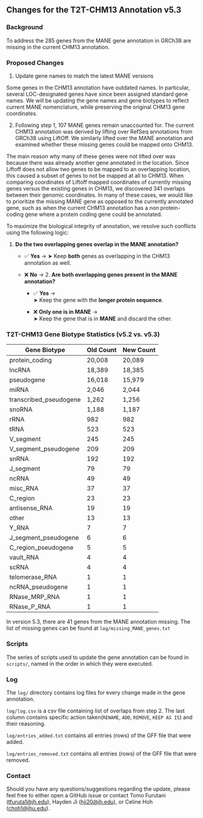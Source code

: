 ## Changes for the T2T-CHM13 Annotation v5.3

### Background
To address the 285 genes from the MANE gene annotation in GRCh38 are missing in the current CHM13 annotation. 

### Proposed Changes

1. Update gene names to match the latest MANE versions

Some genes in the CHM13 annotation have outdated names. In particular, several LOC-designated genes have since been assigned standard gene names. We will be updating the gene names and gene biotypes to reflect current MANE nomenclature, while preserving the original CHM13 gene coordinates.

2. Following step 1, 107 MANE genes remain unaccounted for. The current CHM13 annotation was derived by lifting over RefSeq annotations from GRCh38 using LiftOff. We similarly lifted over the MANE annotation and examined whether these missing genes could be mapped onto CHM13.

The main reason why many of these genes were not lifted over was because there was already another gene annotated in the location. Since Liftoff does not allow two genes to be mapped to an overlapping location, this caused a subset of genes to not be mapped at all to CHM13. When comparing coordinates of Liftoff mapped coordinates of currently missing genes versus the existing genes in CHM13, we discovered 341 overlaps between their genomic coordinates. In many of these cases, we would like to prioritize the missing MANE gene as opposed to the currently annotated gene, such as when the current CHM13 annotation has a non protein-coding gene where a protein coding gene could be annotated. 

To maximize the biological integrity of annotation, we resolve such conflicts using the following logic:

1. **Do the two overlapping genes overlap in the MANE annotation?**
   - ✅ **Yes** → 
     ➤ Keep **both** genes as overlapping in the CHM13 annotation as well.

   - ❌ **No** →
     2. **Are both overlapping genes present in the MANE annotation?**
        - ✅ **Yes** →  
          ➤ Keep the gene with the **longer protein sequence**.

        - ❌ **Only one is in MANE** →  
          ➤ Keep the gene that is in **MANE** and discard the other.

### T2T-CHM13 Gene Biotype Statistics (v5.2 vs. v5.3)

| Gene Biotype              | Old Count | New Count |
|--------------------------|-----------|-----------|
| protein_coding           | 20,008    | 20,089    |
| lncRNA                   | 18,389    | 18,385    |
| pseudogene               | 16,018    | 15,979    |
| miRNA                    | 2,046     | 2,044     |
| transcribed_pseudogene   | 1,262     | 1,256     |
| snoRNA                   | 1,188     | 1,187     |
| rRNA                     | 982       | 982       |
| tRNA                     | 523       | 523       |
| V_segment                | 245       | 245       |
| V_segment_pseudogene     | 209       | 209       |
| snRNA                    | 192       | 192       |
| J_segment                | 79        | 79        |
| ncRNA                    | 49        | 49        |
| misc_RNA                 | 37        | 37        |
| C_region                 | 23        | 23        |
| antisense_RNA            | 19        | 19        |
| other                    | 13        | 13        |
| Y_RNA                    | 7         | 7         |
| J_segment_pseudogene     | 6         | 6         |
| C_region_pseudogene      | 5         | 5         |
| vault_RNA                | 4         | 4         |
| scRNA                    | 4         | 4         |
| telomerase_RNA           | 1         | 1         |
| ncRNA_pseudogene         | 1         | 1         |
| RNase_MRP_RNA            | 1         | 1         |
| RNase_P_RNA              | 1         | 1         |

In version 5.3, there are 41 genes from the MANE annotation missing. The list of missing genes can be found at `log/missing_MANE_genes.txt`

### Scripts
The series of scripts used to update the gene annotation can be found in `scripts/`, named in the order in which they were executed. 

### Log
The `log/` directory contains log files for every change made in the gene annotation. 

`log/log.csv` is a csv file containing list of overlaps from step 2. The last column contains specific action taken(`RENAME`, `ADD`, `REMOVE`, `KEEP AS IS`) and their reasoning. 

`log/entries_added.txt` contains all entries (rows) of the GFF file that were added. 

`log/entries_removed.txt` contains all entries (rows) of the GFF file that were removed. 

### Contact
Should you have any questions/suggestions regarding the update, please feel free to either open a GitHub issue or contact Tomo Furutani (<tfuruta1@jh.edu>), Hayden Ji (<hji20@jh.edu>), or Celine Hoh (<choh1@jhu.edu>). 


